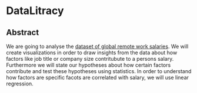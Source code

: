 # DataLitracy

## Abstract
We are going to analyse the [dataset of global remote work salaries](https://salaries.freshremote.work/download/).
We will create visualizations in order to draw insights from the data about how factors like job title or company size contritubute to a persons salary.
Furthermore we will state our hypotheses about how certain factors contribute and test these hypotheses using statistics.
In order to understand how factors are specific facots are correlated with salary, we will use linear regression.
